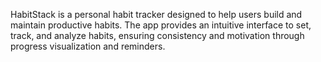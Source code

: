 HabitStack is a personal habit tracker designed to help users build and maintain productive habits. The app provides an intuitive interface to set, track, and analyze habits, ensuring consistency and motivation through progress visualization and reminders.

